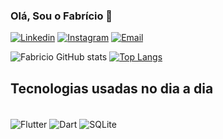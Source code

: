 ### Olá, Sou o Fabrício 🚀

[![Linkedin](https://img.shields.io/badge/LinkedIn-0077B5?style=for-the-badge&logo=linkedin&logoColor=white)](https://www.linkedin.com/in/fabriciosuhet/)
[![Instagram](https://img.shields.io/badge/Instagram-E4405F?style=for-the-badge&logo=instagram&logoColor=white)](https://www.instagram.com/f_suhet/)
[![Email](https://img.shields.io/badge/Gmail-D14836?style=for-the-badge&logo=gmail&logoColor=white)](fabriciossuhet@gmail.com)

![Fabricio GitHub stats](https://github-readme-stats.vercel.app/api?username=fabriciosuhet&show_icons=true&theme=cobalt)
[![Top Langs](https://github-readme-stats.vercel.app/api/top-langs/?username=fabriciosuhet&layout=donut)](https://github.com/anuraghazra/github-readme-stats)

## Tecnologias usadas no dia a dia

<div style="display: inline_block"><br/>
  <img align="center" alt = "Flutter" src = "https://img.shields.io/badge/Flutter-02569B?style=for-the-badge&logo=flutter&logoColor=white"/>
  <img align="center" alt = "Dart" src = "https://img.shields.io/badge/Dart-0175C2?style=for-the-badge&logo=dart&logoColor=white"/>
  <img align="center" alt = "SQLite" src = "https://img.shields.io/badge/SQLite-07405E?style=for-the-badge&logo=sqlite&logoColor=white"/>
</div>




